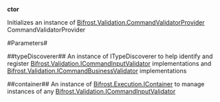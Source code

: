 **ctor**

Initializes an instance of [Bifrost.Validation.CommandValidatorProvider](Bifrost.Validation.CommandValidatorProvider) CommandValidatorProvider

#Parameters#


##typeDiscoverer##
An instance of ITypeDiscoverer to help identify and register [Bifrost.Validation.ICommandInputValidator](Bifrost.Validation.ICommandInputValidator) implementations
            and [Bifrost.Validation.ICommandBusinessValidator](Bifrost.Validation.ICommandBusinessValidator) implementations

##container##
An instance of [Bifrost.Execution.IContainer](Bifrost.Execution.IContainer) to manage instances of any [Bifrost.Validation.ICommandInputValidator](Bifrost.Validation.ICommandInputValidator)
